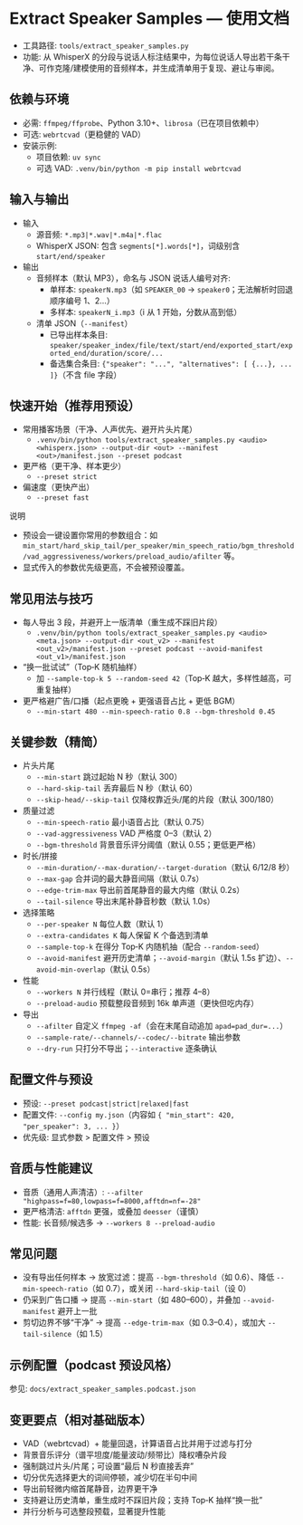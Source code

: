 # Extract Speaker Samples — 使用文档

- 工具路径: `tools/extract_speaker_samples.py`
- 功能: 从 WhisperX 的分段与说话人标注结果中，为每位说话人导出若干条干净、可作克隆/建模使用的音频样本，并生成清单用于复现、避让与审阅。

## 依赖与环境
- 必需: `ffmpeg/ffprobe`、Python 3.10+、`librosa`（已在项目依赖中）
- 可选: `webrtcvad`（更稳健的 VAD）
- 安装示例:
  - 项目依赖: `uv sync`
  - 可选 VAD: `.venv/bin/python -m pip install webrtcvad`

## 输入与输出
- 输入
  - 源音频: `*.mp3|*.wav|*.m4a|*.flac`
  - WhisperX JSON: 包含 `segments[*].words[*]`，词级别含 `start/end/speaker`
- 输出
  - 音频样本（默认 MP3），命名与 JSON 说话人编号对齐:
    - 单样本: `speakerN.mp3`（如 `SPEAKER_00` → `speaker0`；无法解析时回退顺序编号 1、2…）
    - 多样本: `speakerN_i.mp3`（i 从 1 开始，分数从高到低）
  - 清单 JSON（`--manifest`）
    - 已导出样本条目: `speaker/speaker_index/file/text/start/end/exported_start/exported_end/duration/score/...`
    - 备选集合条目: `{"speaker": "...", "alternatives": [ {...}, ... ]}`（不含 file 字段）

## 快速开始（推荐用预设）
- 常用播客场景（干净、人声优先、避开片头片尾）
  - `.venv/bin/python tools/extract_speaker_samples.py <audio> <whisperx.json> --output-dir <out> --manifest <out>/manifest.json --preset podcast`
- 更严格（更干净、样本更少）
  - `--preset strict`
- 偏速度（更快产出）
  - `--preset fast`

说明
- 预设会一键设置你常用的参数组合：如 `min_start/hard_skip_tail/per_speaker/min_speech_ratio/bgm_threshold/vad_aggressiveness/workers/preload_audio/afilter` 等。
- 显式传入的参数优先级更高，不会被预设覆盖。

## 常见用法与技巧
- 每人导出 3 段，并避开上一版清单（重生成不踩旧片段）
  - `.venv/bin/python tools/extract_speaker_samples.py <audio> <meta.json> --output-dir <out_v2> --manifest <out_v2>/manifest.json --preset podcast --avoid-manifest <out_v1>/manifest.json`
- “换一批试试”（Top‑K 随机抽样）
  - 加 `--sample-top-k 5 --random-seed 42`（Top‑K 越大，多样性越高，可重复抽样）
- 更严格避广告/口播（起点更晚 + 更强语音占比 + 更低 BGM）
  - `--min-start 480 --min-speech-ratio 0.8 --bgm-threshold 0.45`

## 关键参数（精简）
- 片头片尾
  - `--min-start` 跳过起始 N 秒（默认 300）
  - `--hard-skip-tail` 丢弃最后 N 秒（默认 60）
  - `--skip-head/--skip-tail` 仅降权靠近头/尾的片段（默认 300/180）
- 质量过滤
  - `--min-speech-ratio` 最小语音占比（默认 0.75）
  - `--vad-aggressiveness` VAD 严格度 0–3（默认 2）
  - `--bgm-threshold` 背景音乐评分阈值（默认 0.55；更低更严格）
- 时长/拼接
  - `--min-duration/--max-duration/--target-duration`（默认 6/12/8 秒）
  - `--max-gap` 合并词的最大静音间隔（默认 0.7s）
  - `--edge-trim-max` 导出前首尾静音的最大内缩（默认 0.2s）
  - `--tail-silence` 导出末尾补静音秒数（默认 1.0s）
- 选择策略
  - `--per-speaker N` 每位人数（默认 1）
  - `--extra-candidates K` 每人保留 K 个备选到清单
  - `--sample-top-k` 在得分 Top‑K 内随机抽（配合 `--random-seed`）
  - `--avoid-manifest` 避开历史清单；`--avoid-margin`（默认 1.5s 扩边）、`--avoid-min-overlap`（默认 0.5s）
- 性能
  - `--workers N` 并行线程（默认 0=串行；推荐 4–8）
  - `--preload-audio` 预载整段音频到 16k 单声道（更快但吃内存）
- 导出
  - `--afilter` 自定义 `ffmpeg -af`（会在末尾自动追加 `apad=pad_dur=...`）
  - `--sample-rate/--channels/--codec/--bitrate` 输出参数
  - `--dry-run` 只打分不导出；`--interactive` 逐条确认

## 配置文件与预设
- 预设: `--preset podcast|strict|relaxed|fast`
- 配置文件: `--config my.json`（内容如 `{ "min_start": 420, "per_speaker": 3, ... }`）
- 优先级: 显式参数 > 配置文件 > 预设

## 音质与性能建议
- 音质（通用人声清洁）: `--afilter "highpass=f=80,lowpass=f=8000,afftdn=nf=-28"`
- 更严格清洁: `afftdn` 更强，或叠加 `deesser`（谨慎）
- 性能: 长音频/候选多 → `--workers 8 --preload-audio`

## 常见问题
- 没有导出任何样本 → 放宽过滤：提高 `--bgm-threshold`（如 0.6）、降低 `--min-speech-ratio`（如 0.7），或关闭 `--hard-skip-tail`（设 0）
- 仍采到广告口播 → 提高 `--min-start`（如 480–600），并叠加 `--avoid-manifest` 避开上一批
- 剪切边界不够“干净” → 提高 `--edge-trim-max`（如 0.3–0.4），或加大 `--tail-silence`（如 1.5）

## 示例配置（podcast 预设风格）
参见: `docs/extract_speaker_samples.podcast.json`

## 变更要点（相对基础版本）
- VAD（webrtcvad）+ 能量回退，计算语音占比并用于过滤与打分
- 背景音乐评分（谱平坦度/能量波动/频带比）降权嘈杂片段
- 强制跳过片头/片尾；可设置“最后 N 秒直接丢弃”
- 切分优先选择更大的词间停顿，减少切在半句中间
- 导出前轻微内缩首尾静音，边界更干净
- 支持避让历史清单，重生成时不踩旧片段；支持 Top‑K 抽样“换一批”
- 并行分析与可选整段预载，显著提升性能

